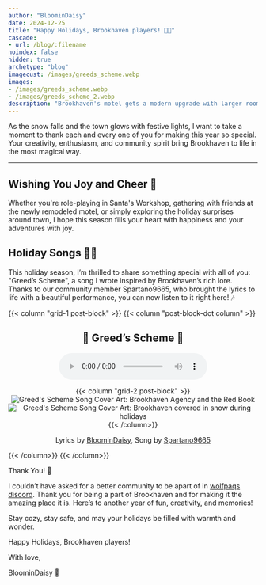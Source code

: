 ```yaml
---
author: "BloominDaisy"
date: 2024-12-25
title: "Happy Holidays, Brookhaven players! 🎄✨"
cascade:
- url: /blog/:filename
noindex: false
hidden: true
archetype: "blog"
imagecust: /images/greeds_scheme.webp
images:
- /images/greeds_scheme.webp
- /images/greeds_scheme_2.webp
description: "Brookhaven's motel gets a modern upgrade with larger rooms, a pool, and exciting new features."
---
```



As the snow falls and the town glows with festive lights, I want to take a moment to thank each and every one of you for making this year so special. Your creativity, enthusiasm, and community spirit bring Brookhaven to life in the most magical way.

---

## Wishing You Joy and Cheer 🌟

Whether you're role-playing in Santa's Workshop, gathering with friends at the newly remodeled motel, or simply exploring the holiday surprises around town, I hope this season fills your heart with happiness and your adventures with joy.

## Holiday Songs 🎁🎅

This holiday season, I’m thrilled to share something special with all of you: "Greed’s Scheme", a song I wrote inspired by Brookhaven’s rich lore. Thanks to our community member Spartano9665, who brought the lyrics to life with a beautiful performance, you can now listen to it right here! 🎶

{{< column "grid-1 post-block" >}}
{{< column "post-block-dot column" >}}
<center>

## 🎵 Greed’s Scheme 🎵
<audio controls>
  <source src="/images/Greeds_Scheme.mp3" type="audio/mpeg" />
  <source src="/images/Greeds_Scheme.ogg" type="audio/ogg" />
</audio>

{{< column "grid-2 post-block" >}}
![Greed's Scheme Song Cover Art: Brookhaven Agency and the Red Book](/images/greeds_scheme.webp?width=200px)
![Greed's Scheme Song Cover Art: Brookhaven covered in snow during holidays](/images/greeds_scheme_2.webp?width=200px)
{{< /column>}}

Lyrics by [BloominDaisy](/about/),
Song by [Spartano9665](https://discord.com/channels/482308357248647177/870010373976236052/1321477004436049970)

</center>

{{< /column>}}
{{< /column>}}



Thank You! 💜

I couldn’t have asked for a better community to be apart of in [wolfpaqs discord](https://discord.gg/wolfpaqgames). Thank you for being a part of Brookhaven and for making it the amazing place it is. Here’s to another year of fun, creativity, and memories!

Stay cozy, stay safe, and may your holidays be filled with warmth and wonder.

Happy Holidays, Brookhaven players!

With love,

BloominDaisy 💜